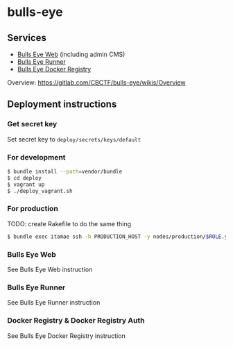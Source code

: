 # bulls-eye

## Services

- [Bulls Eye Web](https://gitlab.com/CBCTF/bulls-eye-web) (including admin CMS)
- [Bulls Eye Runner](https://gitlab.com/CBCTF/bulls-eye-runner)
- [Bulls Eye Docker Registry](https://gitlab.com/CBCTF/bulls-eye-docker-registry)

Overview: <https://gitlab.com/CBCTF/bulls-eye/wikis/Overview>

## Deployment instructions

### Get secret key

Set secret key to `deploy/secrets/keys/default`

### For development

```bash
$ bundle install --path=vendor/bundle
$ cd deploy
$ vagrant up
$ ./deploy_vagrant.sh
```

### For production

TODO: create Rakefile to do the same thing

```bash
$ bundle exec itamae ssh -h PRODUCTION_HOST -y nodes/production/$ROLE.yml deploy/entry.rb
```

### Bulls Eye Web

See Bulls Eye Web instruction

### Bulls Eye Runner

See Bulls Eye Runner instruction

### Docker Registry & Docker Registry Auth

See Bulls Eye Docker Registry instruction
